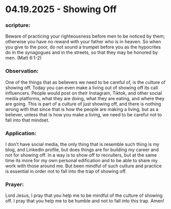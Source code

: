 # 04.19.2025 - Showing Off

### scripture:
Beware of practicing your righteousness before men to be noticed by them; otherwise you have no reward with your father who is in heaven.
So when you give to the poor, do not sound a trumpet before you as the hypocrites do in the synagogues and in the streets, so that they may be honored
by men. (Matt 6:1-2)

### Observation:
One of the things that as believers we need to be careful of, is the culture of showing off. Today you can even make a living out of showing off
its call influencers. People would post on their Instagram, Tiktok, and other social media platforms, what they are doing, what they are eating, and where they are going.
This is part of a culture of just showing off, and there is nothing wrong with that since that is how the people are making a living, but as a believer, unless that is 
how you make a living, we need to be careful not to fall into that mindset.

### Application:
I don't have social media, the only thing that is resemble such thing is my blog, and LinkedIn profile, but does things are for building my career and not for showing off.
In a way is to show off to recruiters, but at the same time its more for my own personal edification and to be able to share my work with those around me.
But been mindful of such culture and practice is essential in order not to fall into the trap of showing off.

### Prayer:
Lord Jesus, I pray that you help me to be mindful of the culture of showing off. I pray that you help me to be humble and not to fall into this trap. Amen!
